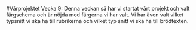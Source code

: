 #Vårprojektet
Vecka 9: Denna veckan så har vi startat vårt projekt och valt färgschema och är nöjda med färgerna vi har valt. Vi har även valt vilket typsnitt vi ska ha till rubrikerna och vilket typ snitt vi ska ha till brödtexten.
